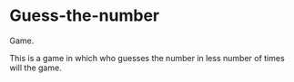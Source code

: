 # Guess-the-number
Game.

This is a game in which who guesses the number in less number of times will the game.
